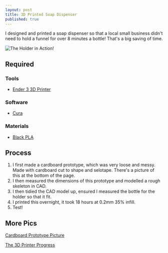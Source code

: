 ```yaml
---
layout: post
title: 3D Printed Soap Dispenser
published: true
---
```

I designed and printed a soap dispenser so that a local small business didn't need to hold a funnel for over 8 minutes a bottle! That's a big saving of time.

![The Holder in Action!](https://raw.githubusercontent.com/gppk/gppk.github.io/master/images/SoapGif1.gif)

## Required

### Tools

- [Ender 3 3D Printer](https://www.amazon.co.uk/Creality-3D-Direct-Printer-Original/dp/B07D218NX3/ref=sr_1_1_sspa?keywords=ender+3&qid=1576256317&sr=8-1-spons&psc=1&spLa=ZW5jcnlwdGVkUXVhbGlmaWVyPUEzM0paRFNOSjFSWTFMJmVuY3J5cHRlZElkPUEwOTgzNjgyMUpUQjREREtTVlgzUyZlbmNyeXB0ZWRBZElkPUEwODcyNjkwMzI1TTFaRFE1NU1VWCZ3aWRnZXROYW1lPXNwX2F0ZiZhY3Rpb249Y2xpY2tSZWRpcmVjdCZkb05vdExvZ0NsaWNrPXRydWU=)

### Software
- [Cura](https://ultimaker.com/software/ultimaker-cura) 

### Materials

- [Black PLA](https://www.amazon.co.uk/TECHNOLOGYOUTLET-PREMIUM-PRINTER-FILAMENT-1-75MM/dp/B00I46KD3G/ref=sr_1_10?keywords=black+PLA&qid=1580419831&sr=8-10)

## Process

1. I first made a cardboard prototype, which was very loose and messy. Made with cardboard cut to shape and selotape. There's a picture of this at the bottom of the page.
2. I then measured the dimensions of this prototype and modelled a rough skeleton in CAD.
3. I then tidied the CAD model up, ensured I measured the bottle for the holder so that it fit.
4. I printed this overnight, it took 18 hours at 0.2mm 35% infill.
5. Test!

## More Pics

[Cardboard Prototype Picture](https://cdn.discordapp.com/attachments/472308285459005450/672570504649113636/IMG_20191128_192958.jpg)

[The 3D Printer Progress](https://cdn.discordapp.com/attachments/472308285459005450/672570225820172303/IMG_20191204_165019.jpg)
